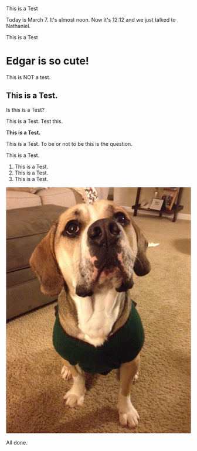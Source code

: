 This is a Test

Today is March 7. It's almost noon.
Now it's 12:12 and we just talked to Nathaniel. 

This is a Test

# Edgar is so cute! 

This is NOT a test.

## This is a Test.

Is this is a Test?

This is a Test. Test this.

**This is a Test.**

This is a Test. To be or not to be this is the question.


This is a Test.


1. This is a Test.
2. This is a Test.
3. This is a Test.

![Edgar](Edgar-sweater.png)

All done.


